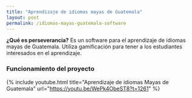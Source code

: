 ```yaml
---
title: "Aprendizaje de idiomas mayas de Guatemala"
layout: post
permalink: /idiomas-mayas-guatemala-software
---
```

**¿Qué es perseverancia?**
Es un software para el aprendizaje de idiomas mayas de Guatemala. Utiliza gamificación para tener a los estudiantes
interesados en el aprendizaje.

<!--more-->

### Funcionamiento del proyecto
{% include youtube.html title="Aprendizaje de idiomas Mayas de Guatemala" url="https://youtu.be/WePk4ObeST8?t=1261" %}
